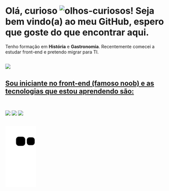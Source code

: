# Olá, curioso ![olhos-curiosos](https://user-images.githubusercontent.com/95300637/212551319-82efaae1-8b4e-4b67-b8de-eece61a719c1.gif)! Seja bem vindo(a) ao meu GitHub, espero que goste do que encontrar aqui.
Tenho formação em **História** e **Gastronomia**. Recentemente comecei a estudar front-end e pretendo migrar para TI. 
##

<div>
  <a href="https://github.com/Julio-mello">
   <img height="180em" src="https://github-readme-stats-git-masterrstaa-rickstaa.vercel.app/api/top-langs/?username=Julio-Mello&layout=compact&langs_count=7&theme=dracula"/>
</div>

##
## Sou iniciante no front-end (famoso noob) e as tecnologias que estou aprendendo são:

<div style="display: inline_block"><br>

<a href="https://developer.mozilla.org/docs/Web/HTML"><img height= "35" src= "https://img.shields.io/badge/HTML5-E34F26?style=for-the-badge&logo=html5&logoColor=white"></a>
<a href="https://developer.mozilla.org/docs/Web/CSS"><img height= "35" src= "https://img.shields.io/badge/CSS3-1572B6?style=for-the-badge&logo=css3&logoColor=white"></a>
<a href="https://www.javascript.com/"><img height= "35" src= "https://img.shields.io/badge/JavaScript-F7DF1E?style=for-the-badge&logo=javascript&logoColor=black"></a>
</div>
  
##
![Snake animation](https://github.com/Julio-Mello/Julio-Mello/blob/output/github-contribution-grid-snake.svg)
